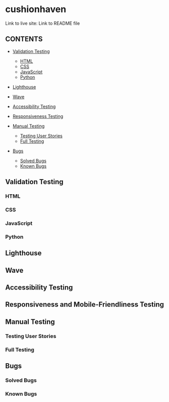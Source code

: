# cushionhaven
 

Link to live site: []()
Link to README file []()

## CONTENTS

- [Validation Testing](#Validation-Testing)
  - [HTML](#HTML)
  - [CSS](#CSS)
  - [JavaScript](#JavaScript)
  - [Python](#Python)

- [Lighthouse](#Lighthouse)
- [Wave](#Wave)
- [Accessibility Testing](#Accessibility-Testing)
- [Responsiveness Testing](#Responsiveness-Testing)

- [Manual Testing](#Manual_Testing)
  - [Testing User Stories](#Testing-User-Stories)
  - [Full Testing](#Full_Testing)

- [Bugs](#Bugs)
  - [Solved Bugs](#Solved-Bugs)
  - [Known Bugs](#Known-Bugs)

## Validation Testing

### HTML

### CSS

### JavaScript

### Python

## Lighthouse

## Wave

## Accessibility Testing

## Responsiveness and Mobile-Friendliness Testing

## Manual Testing

### Testing User Stories

### Full Testing

## Bugs

### Solved Bugs

### Known Bugs

